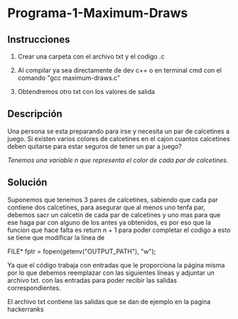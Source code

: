 # Programa-1-Maximum-Draws

## Instrucciones
1. Crear una carpeta con el archivo txt y el codigo .c 

2. Al compilar ya sea directamente de dev c++ o en terminal cmd con el comando "gcc maximum-draws.c"

3. Obtendremos otro txt con los valores de salida

## Descripción 
Una persona se esta preparando para irse y necesita un par de calcetines a juego. Si existen varios colores de calcetines en el cajon cuantos calcetines deben quitarse para estar seguros de tener un par a juego?

_Tenemos una variable n que representa el color de cada par de calcetines._

## Solución
Suponemos que tenemos 3 pares de calcetines, sabiendo que cada par contiene dos calcetines, para asegurar que al menos uno tenfa par, debemos sacr un calcetin de cada par de calcetines y uno mas para que ese haga par con alguno de los antes ya obtenidos, es por eso que la funcion que hace falta es return n + 1 para poder completar el codigo a esto se tiene que modificar la linea de

FILE* fptr = fopen(getenv("OUTPUT_PATH"), "w");

Ya que el código trabaja con entradas que le proporciona la página misma por lo que debemos reemplazar con las siguientes líneas y adjuntar un archivo txt. con las entradas para poder recibir las salidas correspondientes.

El archivo txt contiene las salidas que se dan de ejemplo en la pagina hackerranks
